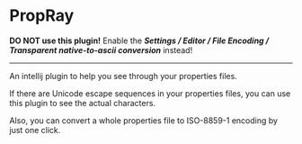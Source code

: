 # PropRay

**DO NOT use this plugin!** Enable the ***Settings / Editor / File Encoding / Transparent native-to-ascii conversion***
instead!

---

An intellij plugin to help you see through your properties files.

If there are Unicode escape sequences in your properties files, you can use this plugin to see the actual characters.

Also, you can convert a whole properties file to ISO-8859-1 encoding by just one click.